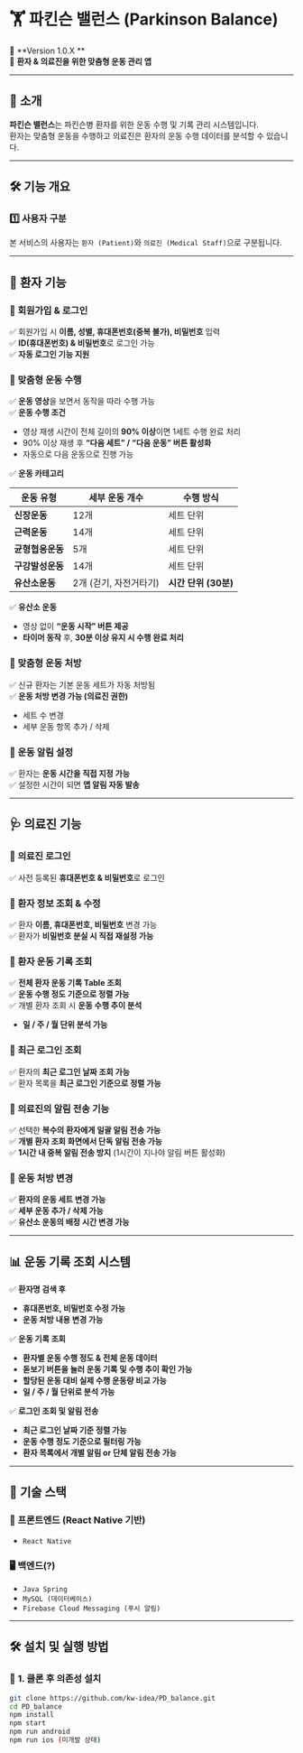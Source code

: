 # 🏋️ 파킨슨 밸런스 (Parkinson Balance)

📌 **Version 1.0.X **  
👥 **환자 & 의료진을 위한 맞춤형 운동 관리 앱**

--- 

## 🚀 소개

**파킨슨 밸런스**는 파킨슨병 환자를 위한 운동 수행 및 기록 관리 시스템입니다.  
환자는 맞춤형 운동을 수행하고 의료진은 환자의 운동 수행 데이터를 분석할 수 있습니다.
  
---
## 🛠 기능 개요 

### **1️⃣ 사용자 구분**

본 서비스의 사용자는 `환자 (Patient)`와 `의료진 (Medical Staff)`으로 구분됩니다.

---

## 👤 **환자 기능**

### 📌 **회원가입 & 로그인**

✅ 회원가입 시 **이름, 성별, 휴대폰번호(중복 불가), 비밀번호** 입력  
✅ **ID(휴대폰번호) & 비밀번호**로 로그인 가능  
✅ **자동 로그인 기능 지원**

### 📌 **맞춤형 운동 수행**

✅ **운동 영상**을 보면서 동작을 따라 수행 가능  
✅ **운동 수행 조건**

- 영상 재생 시간이 전체 길이의 **90% 이상**이면 1세트 수행 완료 처리
- 90% 이상 재생 후 **“다음 세트” / “다음 운동” 버튼 활성화**
- 자동으로 다음 운동으로 진행 가능

✅ **운동 카테고리**

| 운동 유형        | 세부 운동 개수         | 수행 방식            |
| ---------------- | ---------------------- | -------------------- |
| **신장운동**     | 12개                   | 세트 단위            |
| **근력운동**     | 14개                   | 세트 단위            |
| **균형협응운동** | 5개                    | 세트 단위            |
| **구강발성운동** | 14개                   | 세트 단위            |
| **유산소운동**   | 2개 (걷기, 자전거타기) | **시간 단위 (30분)** |

✅ **유산소 운동**
 
- 영상 없이 **“운동 시작” 버튼 제공**
- **타이머 동작** 후, **30분 이상 유지 시 수행 완료 처리**

### 📌 **맞춤형 운동 처방**

✅ 신규 환자는 기본 운동 세트가 자동 처방됨  
✅ **운동 처방 변경 가능 (의료진 권한)**

- 세트 수 변경
- 세부 운동 항목 추가 / 삭제

### 📌 **운동 알림 설정**

✅ 환자는 **운동 시간을 직접 지정 가능**  
✅ 설정한 시간이 되면 **앱 알림 자동 발송**

---

## 🩺 **의료진 기능**

### 📌 **의료진 로그인**

✅ 사전 등록된 **휴대폰번호 & 비밀번호**로 로그인

### 📌 **환자 정보 조회 & 수정**

✅ 환자 **이름, 휴대폰번호, 비밀번호** 변경 가능  
✅ 환자가 **비밀번호 분실 시 직접 재설정 가능**

### 📌 **환자 운동 기록 조회**

✅ **전체 환자 운동 기록 Table 조회**  
✅ **운동 수행 정도 기준으로 정렬 가능**  
✅ 개별 환자 조회 시 **운동 수행 추이 분석**

- **일 / 주 / 월 단위 분석 가능**

### 📌 **최근 로그인 조회**

✅ 환자의 **최근 로그인 날짜 조회 가능**  
✅ 환자 목록을 **최근 로그인 기준으로 정렬 가능**

### 📌 **의료진의 알림 전송 기능**

✅ 선택한 **복수의 환자에게 일괄 알림 전송 가능**  
✅ **개별 환자 조회 화면에서 단독 알림 전송 가능**  
✅ **1시간 내 중복 알림 전송 방지** (1시간이 지나야 알림 버튼 활성화)

### 📌 **운동 처방 변경**

✅ **환자의 운동 세트 변경 가능**  
✅ **세부 운동 추가 / 삭제 가능**  
✅ **유산소 운동의 배정 시간 변경 가능**

---

## 📊 **운동 기록 조회 시스템**

✅ **환자명 검색 후**

- **휴대폰번호, 비밀번호 수정 가능**
- **운동 처방 내용 변경 가능**

✅ **운동 기록 조회**

- **환자별 운동 수행 정도 & 전체 운동 데이터**
- **돋보기 버튼을 눌러 운동 기록 및 수행 추이 확인 가능**
- **할당된 운동 대비 실제 수행 운동량 비교 가능**
- **일 / 주 / 월 단위로 분석 가능**

✅ **로그인 조회 및 알림 전송**

- **최근 로그인 날짜 기준 정렬 가능**
- **운동 수행 정도 기준으로 필터링 가능**
- **환자 목록에서 개별 알림 or 단체 알림 전송 가능**

---

## 🚀 **기술 스택**

### 📱 **프론트엔드 (React Native 기반)**

- `React Native`

### 🖥 **백엔드(?)**

- `Java Spring`
- `MySQL (데이터베이스)`
- `Firebase Cloud Messaging (푸시 알림)`

---

## 🛠 **설치 및 실행 방법**

### 🔹 **1. 클론 후 의존성 설치**

```sh
git clone https://github.com/kw-idea/PD_balance.git
cd PD_balance
npm install
npm start
npm run android
npm run ios (미개발 상태)
```
